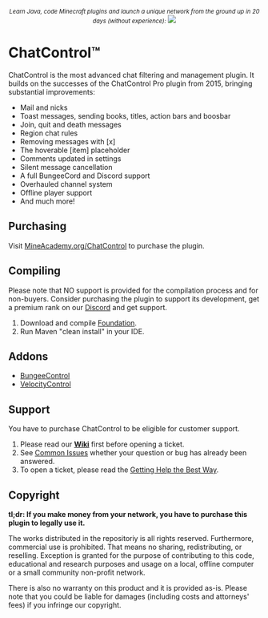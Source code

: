 <p align="center">
  <small><i>Learn Java, code Minecraft plugins and launch a unique network from the ground up in 20 days (without experience):</i></small>
  <a href="https://mineacademy.org/project-orion?st=github&sc=chatcontrol&utm_source=github&utm_medium=overview&utm_campaign=chatcontrol">
    <img src="https://i.imgur.com/SVHA9Kf.png" />
  </a>
</p>

# ChatControl™
ChatControl is the most advanced chat filtering and management plugin. It builds on the successes of the ChatControl Pro plugin from 2015, bringing substantial improvements:

* Mail and nicks
* Toast messages, sending books, titles, action bars and boosbar
* Join, quit and death messages
* Region chat rules
* Removing messages with \[x\]
* The hoverable \[item\] placeholder
* Comments updated in settings
* Silent message cancellation
* A full BungeeCord and Discord support
* Overhauled channel system
* Offline player support
* And much more!

## Purchasing

Visit [MineAcademy.org/ChatControl](https://mineacademy.org/chatcontrol) to purchase the plugin.

## Compiling
Please note that NO support is provided for the compilation process and for non-buyers. Consider purchasing the plugin to support its development, get a premium rank on our [Discord](https://mineacademy.org/discord) and get support.

1. Download and compile [Foundation](https://github.com/kangarko/foundation).
2. Run Maven "clean install" in your IDE.

## Addons

* [BungeeControl](https://builtbybit.com/resources/24248/)
* [VelocityControl](https://builtbybit.com/resources/43226/)

## Support

You have to purchase ChatControl to be eligible for customer support.

1. Please read our **[Wiki](https://github.com/kangarko/ChatControl/wiki)** first before opening a ticket.
2. See [Common Issues](https://github.com/kangarko/ChatControl/wiki/Common-Issues) whether your question or bug has already been answered.
3. To open a ticket, please read the [Getting Help the Best Way](https://github.com/kangarko/ChatControl/wiki/Getting-Help-The-Right-Way).

## Copyright

**tl;dr: If you make money from your network, you have to purchase this plugin to legally use it.**

The works distributed in the repositoriy is all rights reserved. Furthermore, commercial use is prohibited. That means no sharing, redistributing, or reselling. Exception is granted for the purpose of contributing to this code, educational and research purposes and usage on a local, offline computer or a small community non-profit network. 

There is also no warranty on this product and it is provided as-is. Please note that you could be liable for damages (including costs and attorneys' fees) if you infringe our copyright.
